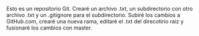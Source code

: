 Esto es un repositorio Git.
Crearé un archivo .txt, un subdirectorio con otro archivo .txt y un .gitignore para el subdirectorio.
Subiré los cambios a GitHub.com, crearé una nueva rama, editaré el .txt del direcotirio raiz y fusionaré los cambios con master.
